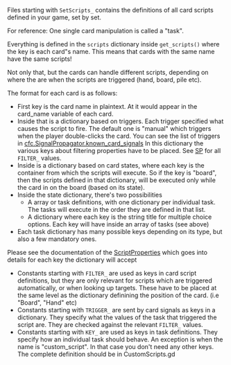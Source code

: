 Files starting with `SetScripts_` contains the definitions of all card scripts
defined in your game, set by set.

For reference: One single card manipulation is called a "task".

Everything is defined in the `scripts` dictionary inside `get_scripts()`
where the key is each card"s name.
This means that cards with the same name have the same scripts!

Not only that, but the cards can handle different scripts, depending on
where the are when the scripts are triggered (hand, board, pile etc).

The format for each card is as follows:
* First key is the card name in plaintext. At it would appear
	in the card_name variable of each card.
* Inside that is a dictionary based on triggers. Each trigger specified what causes the script to fire.
	The default one is "manual" which triggers when the player double-clicks the card.
	You can see the list of triggers in
	[cfc.SignalPropagator.known_card_signals](https://github.com/db0/godot-card-gaming/wiki/CardFrameworkConfiguration#known_card_signals)
	In this dictionary the various keys about filtering properties have to be placed. See [SP](SP) for all `FILTER_` values.
* Inside is a dictionary based on card states, where each key is the container
	from which the scripts will execute. So if the key is "board", then
	the scripts defined in that dictionary, will be executed only while
	the card in on the board (based on its state).
* Inside the state dictionary, there's two possibilities
	* A array or task definitions, with one dictionary per individual task.
	The tasks will execute in the order	they are defined in that list.
	* A dictionary where each key is the string title for multiple choice options.
	Each key will have inside an array of tasks (see above)
* Each task dictionary has many possible keys depending on its type, but also a few mandatory ones.

Please see the documentation of the [ScriptProperties](SP) which goes into details for each key the dictionary will accept

* Constants starting with `FILTER_` are used as keys in card script definitions, but they are only relevant
	for scripts which are triggered automatically, or when looking up targets.
	These have to be placed at the same level as the dictionary definining the position of the card. (i.e "Board", "Hand" etc)
* Constants starting with `TRIGGER_` are sent by card signals as keys in a dictionary.
	They specify what the values of the task that triggered the script are.
	They are checked against the relevant `FILTER_` values.
* Constants starting with `KEY_` are used as keys in task definitions. They specify how an individual task should behave.
	An exception is when the name is "custom_script". In that case you don't need any other keys. The complete definition should
	be in CustomScripts.gd
